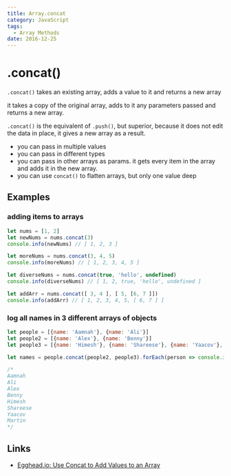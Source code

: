 ```yaml
---
title: Array.concat
category: JavaScript
tags:
  - Array Methods
date: 2016-12-25
---
```


# .concat()

`.concat()` takes an existing array, adds a value to it and returns a new array

it takes a copy of the original array, adds to it any parameters passed and returns a new array.

`.concat()` is the equivalent of `.push()`, but superior, because it does not edit the data in place, it gives a new array as a result.

- you can pass in multiple values
- you can pass in different types
- you can pass in other arrays as params. it gets every item in the array and adds it in the new array.
- you can use `concat()` to flatten arrays, but only one value deep


Examples
---
### adding items to arrays

```javascript
let nums = [1, 2]
let newNums = nums.concat(3)
console.info(newNums) // [ 1, 2, 3 ]

let moreNums = nums.concat(3, 4, 5)
console.info(moreNums) // [ 1, 2, 3, 4, 5 ]

let diverseNums = nums.concat(true, 'hello', undefined)
console.info(diverseNums) // [ 1, 2, true, 'hello', undefined ]

let addArr = nums.concat([ 3, 4 ], [ 5, [6, 7 ]])
console.info(addArr) // [ 1, 2, 3, 4, 5, [ 6, 7 ] ]
```
### log all names in 3 different arrays of objects

```javascript
let people = [{name: 'Aamnah'}, {name: 'Ali'}]
let people2 = [{name: 'Alex'}, {name: 'Benny'}]
let people3 = [{name: 'Himesh'}, {name: 'Shareese'}, {name: 'Yaacov'}, {name: 'Martin'}]

let names = people.concat(people2, people3).forEach(person => console.info(person.name))

/*
Aamnah
Ali
Alex
Benny
Himesh
Shareese
Yaacov
Martin
*/
```



Links
---
- [Egghead.io:  Use Concat to Add Values to an Array](https://egghead.io/lessons/javascript-javascript-array-methods-in-depth-concat?course=javascript-arrays-in-depth)